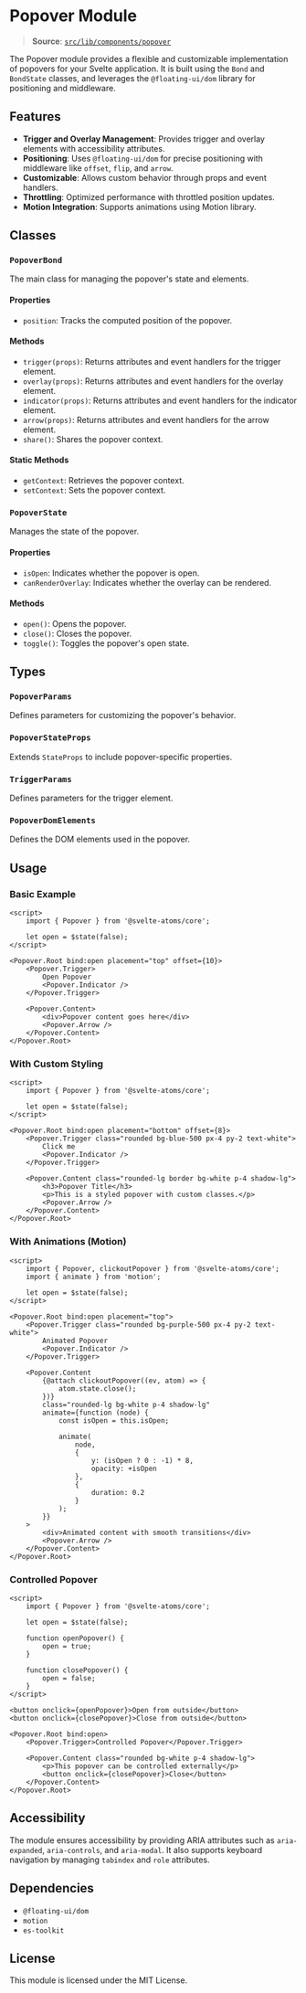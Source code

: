 # Popover Module

> **Source**: [`src/lib/components/popover`](../../src/lib/components/popover)

The Popover module provides a flexible and customizable implementation of popovers for your Svelte application. It is built using the `Bond` and `BondState` classes, and leverages the `@floating-ui/dom` library for positioning and middleware.

## Features

- **Trigger and Overlay Management**: Provides trigger and overlay elements with accessibility attributes.
- **Positioning**: Uses `@floating-ui/dom` for precise positioning with middleware like `offset`, `flip`, and `arrow`.
- **Customizable**: Allows custom behavior through props and event handlers.
- **Throttling**: Optimized performance with throttled position updates.
- **Motion Integration**: Supports animations using Motion library.

## Classes

### `PopoverBond`

The main class for managing the popover's state and elements.

#### Properties

- `position`: Tracks the computed position of the popover.

#### Methods

- `trigger(props)`: Returns attributes and event handlers for the trigger element.
- `overlay(props)`: Returns attributes and event handlers for the overlay element.
- `indicator(props)`: Returns attributes and event handlers for the indicator element.
- `arrow(props)`: Returns attributes and event handlers for the arrow element.
- `share()`: Shares the popover context.

#### Static Methods

- `getContext`: Retrieves the popover context.
- `setContext`: Sets the popover context.

### `PopoverState`

Manages the state of the popover.

#### Properties

- `isOpen`: Indicates whether the popover is open.
- `canRenderOverlay`: Indicates whether the overlay can be rendered.

#### Methods

- `open()`: Opens the popover.
- `close()`: Closes the popover.
- `toggle()`: Toggles the popover's open state.

## Types

### `PopoverParams`

Defines parameters for customizing the popover's behavior.

### `PopoverStateProps`

Extends `StateProps` to include popover-specific properties.

### `TriggerParams`

Defines parameters for the trigger element.

### `PopoverDomElements`

Defines the DOM elements used in the popover.

## Usage

### Basic Example

```svelte
<script>
	import { Popover } from '@svelte-atoms/core';

	let open = $state(false);
</script>

<Popover.Root bind:open placement="top" offset={10}>
	<Popover.Trigger>
		Open Popover
		<Popover.Indicator />
	</Popover.Trigger>

	<Popover.Content>
		<div>Popover content goes here</div>
		<Popover.Arrow />
	</Popover.Content>
</Popover.Root>
```

### With Custom Styling

```svelte
<script>
	import { Popover } from '@svelte-atoms/core';

	let open = $state(false);
</script>

<Popover.Root bind:open placement="bottom" offset={8}>
	<Popover.Trigger class="rounded bg-blue-500 px-4 py-2 text-white">
		Click me
		<Popover.Indicator />
	</Popover.Trigger>

	<Popover.Content class="rounded-lg border bg-white p-4 shadow-lg">
		<h3>Popover Title</h3>
		<p>This is a styled popover with custom classes.</p>
		<Popover.Arrow />
	</Popover.Content>
</Popover.Root>
```

### With Animations (Motion)

```svelte
<script>
	import { Popover, clickoutPopover } from '@svelte-atoms/core';
	import { animate } from 'motion';

	let open = $state(false);
</script>

<Popover.Root bind:open placement="top">
	<Popover.Trigger class="rounded bg-purple-500 px-4 py-2 text-white">
		Animated Popover
		<Popover.Indicator />
	</Popover.Trigger>

	<Popover.Content
		{@attach clickoutPopover((ev, atom) => {
			atom.state.close();
		})}
		class="rounded-lg bg-white p-4 shadow-lg"
		animate={function (node) {
			const isOpen = this.isOpen;

			animate(
				node,
				{
					y: (isOpen ? 0 : -1) * 8,
					opacity: +isOpen
				},
				{
					duration: 0.2
				}
			);
		}}
	>
		<div>Animated content with smooth transitions</div>
		<Popover.Arrow />
	</Popover.Content>
</Popover.Root>
```

### Controlled Popover

```svelte
<script>
	import { Popover } from '@svelte-atoms/core';

	let open = $state(false);

	function openPopover() {
		open = true;
	}

	function closePopover() {
		open = false;
	}
</script>

<button onclick={openPopover}>Open from outside</button>
<button onclick={closePopover}>Close from outside</button>

<Popover.Root bind:open>
	<Popover.Trigger>Controlled Popover</Popover.Trigger>

	<Popover.Content class="rounded bg-white p-4 shadow-lg">
		<p>This popover can be controlled externally</p>
		<button onclick={closePopover}>Close</button>
	</Popover.Content>
</Popover.Root>
```

## Accessibility

The module ensures accessibility by providing ARIA attributes such as `aria-expanded`, `aria-controls`, and `aria-modal`. It also supports keyboard navigation by managing `tabindex` and `role` attributes.

## Dependencies

- `@floating-ui/dom`
- `motion`
- `es-toolkit`

## License

This module is licensed under the MIT License.
